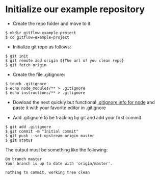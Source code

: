 # Initialize our example repository

- Create the repo folder and move to it
~~~~
$ mkdir gitflow-example-project
$ cd gitflow-example-project
~~~~

- Initialize git repo as follows:
~~~~
$ git init
$ git remote add origin ${The url of you clean repo}
$ git fetch origin
~~~~

- Create the file .gitignore:
~~~~
$ touch .gitignore
$ echo node_modules/** > .gitignore
$ echo instructions/** > .gitignore
~~~~

- Dowload the next quickly but functional [.gitignore info for node](https://www.gitignore.io/api/node) and paste it with your favorite editor in .gitignore


- Add .gitignore to be tracking by git and add your first commit
~~~~
$ git add .gitignore
$ git commit -m "Initial commit"
$ git push --set-upstream origin master
$ git status
~~~~

The output must be something like the following:

~~~~
On branch master
Your branch is up to date with 'origin/master'.

nothing to commit, working tree clean
~~~~